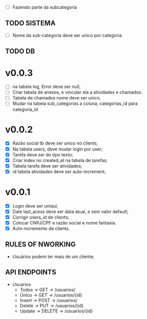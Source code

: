 - [ ] Fazendo parte da subcategoria

## TODO SISTEMA

- [ ] Nome da sub-categoria deve ser unico por categoria.

## TODO DB

# v0.0.3

- [ ] na tabela log, Error deve ser null;
- [ ] Criar tabela de anexos, e vincular ela a atividades e chamados.
- [ ] Tabela de chamados nome deve ser unico.
- [ ] Mudar na tabela sub_categorias a coluna, categorias_id para categoria_id

# v0.0.2

- [x] Razão social tb deve ser unico no clients;
- [x] Na tabela users, deve mudar login por user;
- [x] Tarefa deve ser do tipo texto;
- [x] Criar index no created_at na tabela de tarefas;
- [x] Tabela tarefa deve ser atividades;
- [x] id tabela atividades deve ser auto-increment;

# v0.0.1

- [x] Login deve ser uniqui;
- [x] Date last_acess deve ser data atual, e sem valor default;
- [x] Corrigir users_id de clients;
- [x] Colocar CNPJ/CPF e razão social e nome fantasia.
- [x] Auto-incremento de clients.

## RULES OF NWORKING

- Usuários podem ter mais de um cliente;

## API ENDPOINTS

- Usuarios
  - Todos -> GET -> /usuarios/
  - Único -> GET -> /usuarios/{id}
  - Insert -> POST -> /usuarios/
  - Delete -> PUT -> /usuarios/{id}
  - Update -> DELETE -> /usuarios/{id}
